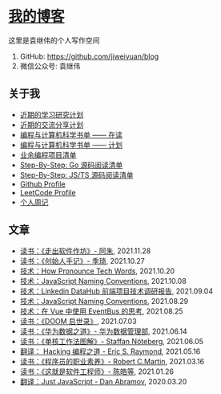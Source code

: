 # [我的博客](https://github.com/jiweiyuan/blog)

这里是袁继伟的个人写作空间

1. GitHub: https://github.com/jiweiyuan/blog
2. 微信公众号: 袁继伟

## 关于我

- [近期的学习研究计划](./notes/20211006-recently-learning-plan.md)
- [近期的交流分享计划](./notes/20211106-recently-communication-plan.md)
- [编程与计算机科学书单 —— 在读](./notes/20211006-cs-book-done.md)
- [编程与计算机科学书单 —— 计划](./notes/20211006-cs-book-plan.md)
- [业余编程项目清单](./notes/2021106-slide-project-list.md)
- [Step-By-Step: Go 源码阅读清单](./notes/20211006-step-by-step-golang.md)
- [Step-By-Step: JS/TS 源码阅读清单](./notes/20211006-step-by-step-javascript.md)
- [Github Profile](https://github.com/jiweiyuan/) 
- [LeetCode Profile](https://leetcode.com/jiweiyuan/)
- [个人周记](./WEEKLY.md)

## 文章

- [读书：《走出软件作坊》- 阿朱](./notes/20211128-the-itch-of-software-workshop.md), 2021.11.28
- [读书：《创始人手记》- 季琦](./notes/20211027-reading-founders-notes-jiqi.md), 2021.10.27
- [技术：How Pronounce Tech Words](./notes/20211021-how-pronounce-tech-word.md), 2021.10.20
- [技术：JavaScript Naming Conventions](./notes/20211008-javascript-naming-conventions.md), 2021.10.08
- [技术：Linkedin DataHub 前端项目技术调研报告](./notes/20210904-research-linkedin-datahub-frontend.md), 2021.09.04
- [技术：JavaScript Naming Conventions](./notes/202108291351.md), 2021.08.29
- [技术：在 Vue 中使用 EventBus 的思考](./notes/20210825-thinking-vue-eventbus.md), 2021.08.25
- [读书：《DOOM 启世录》](./notes/20210703-masters-of-doom.md), 2021.07.03
- [读书：《华为数据之道》- 华为数据管理部](./notes/20210614-enterprise-data-at-huawei.md), 2021.06.14
- [读书：《单核工作法图解》- Staffan Nöteberg](./notes/20210605-monotasking.md), 2021.06.05
- [翻译： Hacking 编程之道 - Eric S. Raymond](./notes/20210516-hacking-howto.md), 2021.05.16
- [读书：《程序员的职业素养》- Robert C.Martin](./notes/20210316-be-a-professional-programmer.md), 2021.03.16
- [读书：《这就是软件工程师》- 陈皓等](./notes/20210126-this-is-software-eginneer.md), 2021.01.26
- [翻译：Just JavaScript - Dan Abramov](./notes/20200320-just-javascript.md), 2020.03.20
